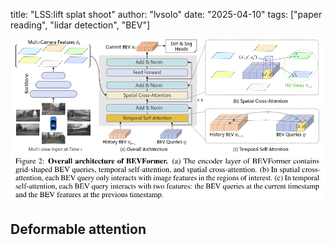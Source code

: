 title: "LSS:lift splat shoot"
author: "lvsolo"
date: "2025-04-10"
tags: ["paper reading", "lidar detection", "BEV"]


![1744600521522](image/BEVFormer/1744600521522.png)

## Deformable attention
